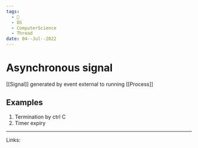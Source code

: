 ```yaml
---
tags:
  - 🌱
  - OS
  - ComputerScience
  - Thread
date: 04--Jul--2022
---
```


# Asynchronous signal

[[Signal]] generated by event external to running [[Process]]

## Examples

1. Termination by ctrl C
2. Timer expiry

---
Links: 